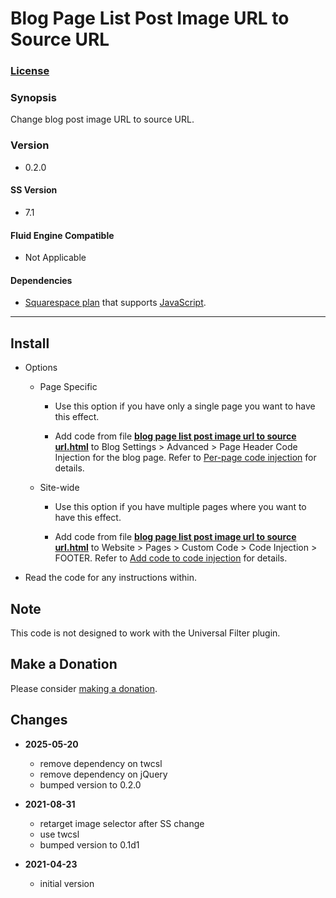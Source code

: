 # Blog Page List Post Image URL to Source URL

### [License][1]

### Synopsis

Change blog post image URL to source URL.

### Version

  * 0.2.0

#### SS Version

  * 7.1

#### Fluid Engine Compatible

  * Not Applicable

#### Dependencies

  * [Squarespace plan][2] that supports [JavaScript][3].

---

## Install

* Options

  * Page Specific
  
    * Use this option if you have only a single page you want to have this
      effect.

    * Add code from file **[blog page list post image url to source
      url.html][4]** to Blog Settings > Advanced > Page Header Code Injection
      for the blog page. Refer to [Per-page code injection][5] for details.
      
  * Site-wide
  
    * Use this option if you have multiple pages where you want to have this
      effect.
      
    * Add code from file **[blog page list post image url to source
      url.html][4]** to Website > Pages > Custom Code > Code Injection >
      FOOTER. Refer to [Add code to code injection][6] for details.

* Read the code for any instructions within.

## Note

This code is not designed to work with the Universal Filter plugin.

## Make a Donation

Please consider [making a donation][7].

## Changes

* **2025-05-20**

  * remove dependency on twcsl
  * remove dependency on jQuery
  * bumped version to 0.2.0
  
* **2021-08-31**

  * retarget image selector after SS change
  * use twcsl
  * bumped version to 0.1d1
  
* **2021-04-23**

  * initial version

[1]: https://github.com/tomsWebConsulting/twcsl/blob/main/LICENSE.txt#L1
[2]: https://www.squarespace.com/pricing
[3]: https://en.wikipedia.org/wiki/JavaScript
[4]: blog%20page%20list%20post%20image%20url%20to%20source%20url.html#L1
[5]: https://support.squarespace.com/hc/en-us/articles/205815908-Using-code-injection#toc-per-page-code-injection
[6]: https://support.squarespace.com/hc/en-us/articles/205815908-Using-code-injection#toc-add-code-to-code-injection
[7]: https://github.com/tomsWebConsulting/twcsl#make-a-donation
